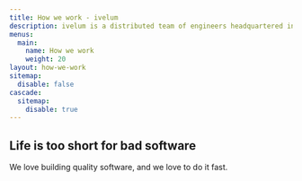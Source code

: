 ```yaml
---
title: How we work - ivelum
description: ivelum is a distributed team of engineers headquartered in Vilnius, Lithuania. We've been helping both start-ups and established businesses build their products since 2003
menus:
  main:
    name: How we work
    weight: 20
layout: how-we-work
sitemap:
  disable: false
cascade:
  sitemap:
    disable: true
---
```


## Life is too short for bad software

We love building quality software, and we love to do it fast.
